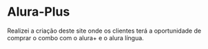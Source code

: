 # Alura-Plus
Realizei a criação deste site onde os clientes terá a oportunidade de comprar o combo com o alura+ e o alura língua. 
